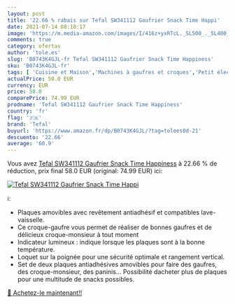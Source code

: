 ```yaml
---
layout: post
title: '22.66 % rabais sur Tefal SW341112 Gaufrier Snack Time Happi'
date: 2021-07-14 08:10:17
image: 'https://m.media-amazon.com/images/I/416z+yxRTcL._SL500_._SL400_.jpg'
comments: true
category: ofertas
author: 'tole.es'
slug: 'B0743K4GJL-fr Tefal SW341112 Gaufrier Snack Time Happiness'
sku: 'B0743K4GJL-fr'
tags: [ 'Cuisine et Maison','Machines à gaufres et croques','Petit électroménager','tefal', ]
actualPrice: 58.0 EUR
currency: EUR
price: 58.0
comparePrice: 74.99 EUR
prodname: 'Tefal SW341112 Gaufrier Snack Time Happiness'
country: 'fr'
flag: '🇫🇷'
brand: 'Tefal'
buyurl: 'https://www.amazon.fr/dp/B0743K4GJL/?tag=tolees0d-21'
descuento: '22.66'
average: '60.9'
---
```


Vous avez [Tefal SW341112 Gaufrier Snack Time Happiness](https://www.amazon.fr/dp/B0743K4GJL/?tag=tolees0d-21)  à  22.66 % de réduction, prix final  58.0 EUR (original: 74.99 EUR) ici:

[![Tefal SW341112 Gaufrier Snack Time Happi](https://m.media-amazon.com/images/I/416z+yxRTcL._SL500_._SL400_.jpg)](https://www.amazon.fr/dp/B0743K4GJL/?tag=tolees0d-21)

ℹ️:

- Plaques amovibles avec revêtement antiadhésif et compatibles lave-vaisselle.
- Ce croque-gaufre vous permet de réaliser de bonnes gaufres et de délicieux croque-monsieur à tout moment
- Indicateur lumineux : indique lorsque les plaques sont à la bonne température.
- Loquet sur la poignée pour une sécurité optimale et rangement vertical.
- Set de deux plaques antiadhésives amovibles pour faire des gaufres, des croque-monsieur, des paninis... Possibilité dacheter plus de plaques pour une multitude de snacks possibles.

[🛒 Achetez-le maintenant!!](https://www.amazon.fr/dp/B0743K4GJL/?tag=tolees0d-21)
